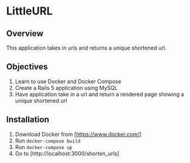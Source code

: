 # LittleURL

## Overview
This application takes in urls and returns a unique shortened url.

## Objectives

1. Learn to use Docker and Docker Compose
2. Create a Rails 5 application using MySQL
3. Have application take in a url and return a rendered page showing a unique shortened url

## Installation

1. Download Docker from [https://www.docker.com/]
2. Run `docker-compose build`
3. Run `docker-compose up`
4. Go to [http://localhost:3000/shorten_urls]
